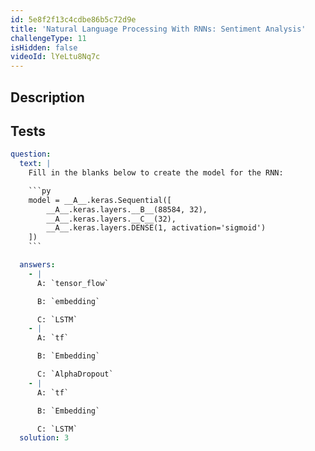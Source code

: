 ```yaml
---
id: 5e8f2f13c4cdbe86b5c72d9e
title: 'Natural Language Processing With RNNs: Sentiment Analysis'
challengeType: 11
isHidden: false
videoId: lYeLtu8Nq7c
---
```


## Description
<section id='description'>
</section>

## Tests
<section id='tests'>

```yml
question:
  text: |
    Fill in the blanks below to create the model for the RNN:

    ```py
    model = __A__.keras.Sequential([
        __A__.keras.layers.__B__(88584, 32),
        __A__.keras.layers.__C__(32),
        __A__.keras.layers.DENSE(1, activation='sigmoid')
    ])
    ```

  answers:
    - |
      A: `tensor_flow`

      B: `embedding`

      C: `LSTM`
    - |
      A: `tf`

      B: `Embedding`

      C: `AlphaDropout`
    - |
      A: `tf`

      B: `Embedding`

      C: `LSTM`
  solution: 3
```

</section>

